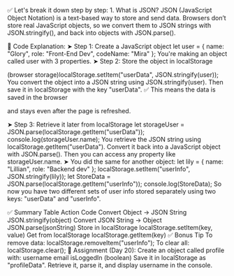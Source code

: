 ✅ Let's break it down step by step: 1. What is JSON? JSON (JavaScript Object Notation) is a text-based way to store and send data. Browsers don’t store real JavaScript objects, so we convert them to JSON strings with JSON.stringify(), and back into objects
with JSON.parse(). 

🧠 Code Explanation:
 ➤ Step 1: Create a JavaScript object  let user = { name: "Glory", role: "Front-End Dev", codeName: "Mira" }; You're making an object called user with 3 properties. 
 ➤ Step 2: Store the object in localStorage

(browser storage)localStorage.setItem("userData", JSON.stringify(user)); You convert the object into a JSON string using JSON.stringify(user). Then save it in localStorage with the key "userData". ✅ This means the data is saved in the browser

and stays even after the page is refreshed.


 ➤ Step 3: Retrieve it later from localStorage  let storageUser = JSON.parse(localStorage.getItem("userData")); console.log(storageUser.name); You retrieve the JSON string using localStorage.getItem("userData").
Convert it back into a JavaScript object with JSON.parse(). Then you can access any property like storageUser.name. ➤ You did the same for another object:  let lily = { name: "Lillian", role: "Backend dev" }; localStorage.setItem("userInfo",
JSON.stringify(lily)); let StoreData = JSON.parse(localStorage.getItem("userInfo")); console.log(StoreData); So now you have two different sets of user info stored separately using two keys: "userData" and "userInfo".

 ✅ Summary Table Action Code Convert
Object → JSON String JSON.stringify(object) Convert JSON String → Object JSON.parse(jsonString) Store in localStorage localStorage.setItem(key, value) Get from localStorage localStorage.getItem(key) ✅ Bonus Tip To remove data: localStorage.removeItem("userInfo");
To clear all:  localStorage.clear(); 📝 Assignment (Day 20): Create an object called profile with: username email isLoggedIn (boolean) Save it in localStorage as "profileData". Retrieve it, parse it, and display username in the console.